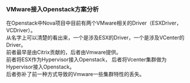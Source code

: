 ### VMware接入Openstack方案分析  
在Openstack中Nova项目中目前有两个VMware相关的Driver（ESXDriver，VCDriver）。  
从名字上可以清楚的看出来，一个是涉及ESX的Driver，一个是涉及VCenter的Driver。  
前者最早是由Citrix贡献的，后者由Vmware提供。  
前者将ESX作为Hypervisor接入Openstack， 后者将Vcenter集群做为Hypervisor接入Openstack。  
后者弥补了前一种方式导致的Vmware一些集群特性的丢失。  

